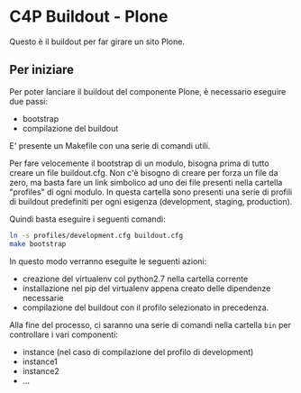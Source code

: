 # C4P Buildout - Plone

Questo è il buildout per far girare un sito Plone.

## Per iniziare

Per poter lanciare il buildout del componente Plone, è necessario eseguire due passi:

- bootstrap
- compilazione del buildout

E' presente un Makefile con una serie di comandi utili.

Per fare velocemente il bootstrap di un modulo, bisogna prima di tutto creare un file buildout.cfg.
Non c'è bisogno di creare per forza un file da zero, ma basta fare un link simbolico ad uno dei file presenti nella cartella "profiles" di ogni modulo.
In questa cartella sono presenti una serie di profili di buildout predefiniti per ogni esigenza (development, staging, production).

Quindi basta eseguire i seguenti comandi:

```bash
ln -s profiles/development.cfg buildout.cfg
make bootstrap
```

In questo modo verranno eseguite le seguenti azioni:

- creazione del virtualenv col python2.7 nella cartella corrente
- installazione nel pip del virtualenv appena creato delle dipendenze necessarie
- compilazione del buildout con il profilo selezionato in precedenza.

Alla fine del processo, ci saranno una serie di comandi nella cartella `bin` per controllare i vari componenti:

- instance (nel caso di compilazione del profilo di development)
- instance1
- instance2
- ...
